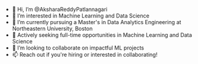 - 👋 Hi, I’m @AksharaReddyPatlannagari  
- 👀 I’m interested in Machine Learning and Data Science  
- 🌱 I’m currently pursuing a Master's in Data Analytics Engineering at Northeastern University, Boston  
- 💼 Actively seeking full-time opportunities in Machine Learning and Data Science  
- 🤝 I’m looking to collaborate on impactful ML projects  
- 📫 Reach out if you're hiring or interested in collaborating!


<!---
AksharaReddyPatlannagari/AksharaReddyPatlannagari is a ✨ special ✨ repository because its `README.md` (this file) appears on your GitHub profile.
You can click the Preview link to take a look at your changes.
--->
